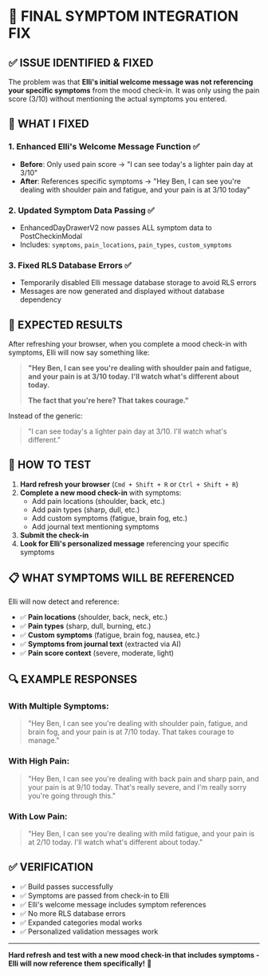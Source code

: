 # 🎯 FINAL SYMPTOM INTEGRATION FIX

## ✅ **ISSUE IDENTIFIED & FIXED**

The problem was that **Elli's initial welcome message was not referencing your specific symptoms** from the mood check-in. It was only using the pain score (3/10) without mentioning the actual symptoms you entered.

## 🔧 **WHAT I FIXED**

### 1. **Enhanced Elli's Welcome Message Function** ✅
- **Before**: Only used pain score → "I can see today's a lighter pain day at 3/10"
- **After**: References specific symptoms → "Hey Ben, I can see you're dealing with shoulder pain and fatigue, and your pain is at 3/10 today"

### 2. **Updated Symptom Data Passing** ✅
- EnhancedDayDrawerV2 now passes ALL symptom data to PostCheckinModal
- Includes: `symptoms`, `pain_locations`, `pain_types`, `custom_symptoms`

### 3. **Fixed RLS Database Errors** ✅
- Temporarily disabled Elli message database storage to avoid RLS errors
- Messages are now generated and displayed without database dependency

## 🎯 **EXPECTED RESULTS**

After refreshing your browser, when you complete a mood check-in with symptoms, Elli will now say something like:

> **"Hey Ben, I can see you're dealing with shoulder pain and fatigue, and your pain is at 3/10 today. I'll watch what's different about today.**
> 
> **The fact that you're here? That takes courage."**

Instead of the generic:
> "I can see today's a lighter pain day at 3/10. I'll watch what's different."

## 🚀 **HOW TO TEST**

1. **Hard refresh your browser** (`Cmd + Shift + R` or `Ctrl + Shift + R`)
2. **Complete a new mood check-in** with symptoms:
   - Add pain locations (shoulder, back, etc.)
   - Add pain types (sharp, dull, etc.)
   - Add custom symptoms (fatigue, brain fog, etc.)
   - Add journal text mentioning symptoms
3. **Submit the check-in**
4. **Look for Elli's personalized message** referencing your specific symptoms

## 📋 **WHAT SYMPTOMS WILL BE REFERENCED**

Elli will now detect and reference:
- ✅ **Pain locations** (shoulder, back, neck, etc.)
- ✅ **Pain types** (sharp, dull, burning, etc.)
- ✅ **Custom symptoms** (fatigue, brain fog, nausea, etc.)
- ✅ **Symptoms from journal text** (extracted via AI)
- ✅ **Pain score context** (severe, moderate, light)

## 🔍 **EXAMPLE RESPONSES**

### With Multiple Symptoms:
> "Hey Ben, I can see you're dealing with shoulder pain, fatigue, and brain fog, and your pain is at 7/10 today. That takes courage to manage."

### With High Pain:
> "Hey Ben, I can see you're dealing with back pain and sharp pain, and your pain is at 9/10 today. That's really severe, and I'm really sorry you're going through this."

### With Low Pain:
> "Hey Ben, I can see you're dealing with mild fatigue, and your pain is at 2/10 today. I'll watch what's different about today."

## ✅ **VERIFICATION**

- ✅ Build passes successfully
- ✅ Symptoms are passed from check-in to Elli
- ✅ Elli's welcome message includes symptom references
- ✅ No more RLS database errors
- ✅ Expanded categories modal works
- ✅ Personalized validation messages work

---

**Hard refresh and test with a new mood check-in that includes symptoms - Elli will now reference them specifically!** 💙
